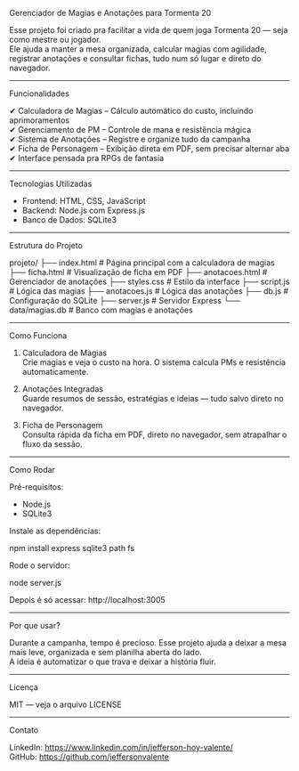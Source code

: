 
Gerenciador de Magias e Anotações para Tormenta 20

Esse projeto foi criado pra facilitar a vida de quem joga Tormenta 20 — seja como mestre ou jogador.  
Ele ajuda a manter a mesa organizada, calcular magias com agilidade, registrar anotações e consultar fichas, tudo num só lugar e direto do navegador.

---

Funcionalidades

✔ Calculadora de Magias – Cálculo automático do custo, incluindo aprimoramentos  
✔ Gerenciamento de PM – Controle de mana e resistência mágica  
✔ Sistema de Anotações – Registre e organize tudo da campanha  
✔ Ficha de Personagem – Exibição direta em PDF, sem precisar alternar aba  
✔ Interface pensada pra RPGs de fantasia

---

Tecnologias Utilizadas

- Frontend: HTML, CSS, JavaScript
- Backend: Node.js com Express.js
- Banco de Dados: SQLite3

---

Estrutura do Projeto

projeto/
├── index.html        # Página principal com a calculadora de magias
├── ficha.html        # Visualização de ficha em PDF
├── anotacoes.html    # Gerenciador de anotações
├── styles.css        # Estilo da interface
├── script.js         # Lógica das magias
├── anotacoes.js      # Lógica das anotações
├── db.js             # Configuração do SQLite
├── server.js         # Servidor Express
└── data/magias.db    # Banco com magias e anotações

---

Como Funciona

1. Calculadora de Magias  
   Crie magias e veja o custo na hora. O sistema calcula PMs e resistência automaticamente.

2. Anotações Integradas  
   Guarde resumos de sessão, estratégias e ideias — tudo salvo direto no navegador.

3. Ficha de Personagem  
   Consulta rápida da ficha em PDF, direto no navegador, sem atrapalhar o fluxo da sessão.

---

Como Rodar

Pré-requisitos:
- Node.js
- SQLite3

Instale as dependências:

npm install express sqlite3 path fs

Rode o servidor:

node server.js

Depois é só acessar: http://localhost:3005

---

Por que usar?

Durante a campanha, tempo é precioso. Esse projeto ajuda a deixar a mesa mais leve, organizada e sem planilha aberta do lado.  
A ideia é automatizar o que trava e deixar a história fluir.

---

Licença

MIT — veja o arquivo LICENSE

---

Contato

LinkedIn: https://www.linkedin.com/in/jefferson-hoy-valente/  
GitHub: https://github.com/jeffersonvalente
